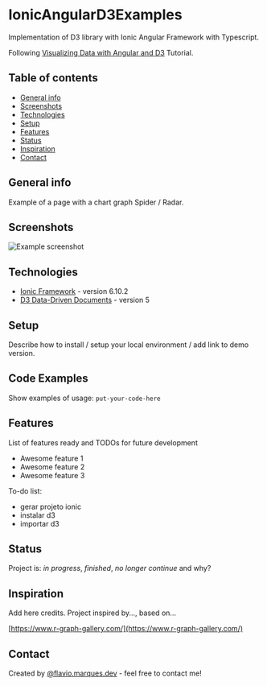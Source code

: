 # IonicAngularD3Examples
Implementation of D3 library with Ionic Angular Framework with Typescript.

Following [Visualizing Data with Angular and D3](https://medium.com/netscape/visualizing-data-with-angular-and-d3-209dde784aeb) Tutorial.

## Table of contents
* [General info](#general-info)
* [Screenshots](#screenshots)
* [Technologies](#technologies)
* [Setup](#setup)
* [Features](#features)
* [Status](#status)
* [Inspiration](#inspiration)
* [Contact](#contact)

## General info
Example of a page with a chart graph Spider / Radar.

## Screenshots
![Example screenshot](https://www.r-graph-gallery.com/img/graph/143-spider-chart-with-saveral-individuals2.png)

## Technologies
* [Ionic Framework](https://ionicframework.com/) - version 6.10.2
* [D3 Data-Driven Documents](https://d3js.org/) - version 5

## Setup
Describe how to install / setup your local environment / add link to demo version.

## Code Examples
Show examples of usage:
`put-your-code-here`

## Features
List of features ready and TODOs for future development
* Awesome feature 1
* Awesome feature 2
* Awesome feature 3

To-do list:
* gerar projeto ionic
* instalar d3
* importar d3

## Status
Project is: _in progress_, _finished_, _no longer continue_ and why?

## Inspiration
Add here credits. Project inspired by..., based on...

[https://www.r-graph-gallery.com/](https://www.r-graph-gallery.com/)

## Contact
Created by [@flavio.marques.dev](https://github.com/FlavioMarquesInf/) - feel free to contact me!
